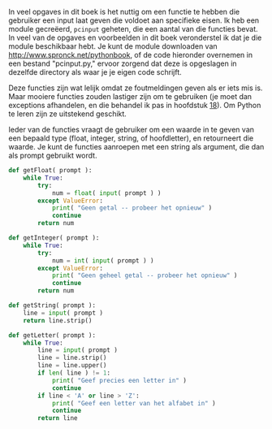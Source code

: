 In veel opgaves in dit boek is het nuttig om een functie te hebben die
gebruiker een input laat geven die voldoet aan specifieke eisen. Ik heb
een module gecreëerd, `pcinput` geheten, die een aantal van die functies
bevat. In veel van de opgaves en voorbeelden in dit boek veronderstel ik
dat je die module beschikbaar hebt. Je kunt de module downloaden van
<http://www.spronck.net/pythonbook>, of de code hieronder overnemen in
een bestand "pcinput.py," ervoor zorgend dat deze is opgeslagen in
dezelfde directory als waar je je eigen code schrijft.

Deze functies zijn wat lelijk omdat ze foutmeldingen geven als er iets
mis is. Maar mooiere functies zouden lastiger zijn om te gebruiken (je
moet dan exceptions afhandelen, en die behandel ik pas in hoofdstuk
<a href="#ch:exceptions" data-reference-type="ref" data-reference="ch:exceptions">18</a>).
Om Python te leren zijn ze uitstekend geschikt.

Ieder van de functies vraagt de gebruiker om een waarde in te geven van
een bepaald type (float, integer, string, of hoofdletter), en
retourneert die waarde. Je kunt de functies aanroepen met een string als
argument, die dan als prompt gebruikt wordt.

```python
def getFloat( prompt ):
    while True:
        try:
            num = float( input( prompt ) )
        except ValueError:
            print( "Geen getal -- probeer het opnieuw" )
            continue
        return num

def getInteger( prompt ):
    while True:
        try:
            num = int( input( prompt ) )
        except ValueError:
            print( "Geen geheel getal -- probeer het opnieuw" )
            continue
        return num

def getString( prompt ):
    line = input( prompt )
    return line.strip()

def getLetter( prompt ):
    while True:
        line = input( prompt )
        line = line.strip()
        line = line.upper()
        if len( line ) != 1:
            print( "Geef precies een letter in" )
            continue
        if line < 'A' or line > 'Z':
            print( "Geef een letter van het alfabet in" )
            continue
        return line
```
